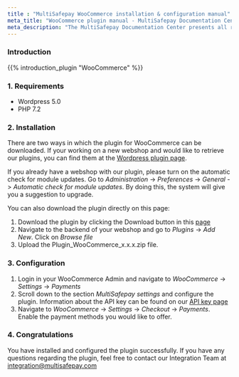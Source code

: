 ```yaml
---
title : "MultiSafepay WooCommerce installation & configuration manual"
meta_title: "WooCommerce plugin manual - MultiSafepay Documentation Center"
meta_description: "The MultiSafepay Documentation Center presents all relevant information about our Plugins and API. You can also find support pages for Payment Methods, Tools and General Questions as well as the contact details of our Support and Integration Teams."
---
```


### Introduction

{{% introduction_plugin "WooCommerce" %}}

### 1. Requirements
- Wordpress 5.0
- PHP 7.2

### 2. Installation
There are two ways in which the plugin for WooCommerce can be downloaded. If your working on a new webshop and would like to retrieve our plugins, you can find them at the [Wordpress plugin page](https://wordpress.org/plugins/multisafepay/).

If you already have a webshop with our plugin, please turn on the automatic check for module updates. Go to _Administration_ -> _Preferences_ -> _General_ -> _Automatic check for module updates_. By doing this, the system will give you a suggestion to upgrade.

You can also download the plugin directly on this page:

1. Download the plugin by clicking the Download button in this [page](/integrations/woocommerce/)
2. Navigate to the backend of your webshop and go to _Plugins_ -> _Add New_. Click on _Browse file_
3. Upload the Plugin_WooCommerce_x.x.x.zip file.

### 3. Configuration
1. Login in your WooCommerce Admin and navigate to _WooCommerce_ -> _Settings_ -> _Payments_
2. Scroll down to the section _MultiSafepay settings_ and configure the plugin. Information about the API key can be found on our [API key page](/tools/multisafepay-control/get-your-api-key)
3. Navigate to _WooCommerce_ -> _Settings_ -> _Checkout_ -> _Payments_. Enable the payment methods you would like to offer.

### 4. Congratulations
You have installed and configured the plugin successfully. If you have any questions regarding the plugin, feel free to contact our Integration Team at <integration@multisafepay.com>
